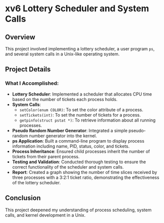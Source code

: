 # xv6 Lottery Scheduler and System Calls

## Overview
This project involved implementing a lottery scheduler, a user program `ps`, and several system calls in a Unix-like operating system.

## Project Details

### What I Accomplished:
- **Lottery Scheduler**: Implemented a scheduler that allocates CPU time based on the number of tickets each process holds.
- **System Calls**:
  - `setColor(enum COLOR)`: To set the color attribute of a process.
  - `setTickets(int)`: To set the number of tickets for a process.
  - `getpinfo(struct pstat *)`: To retrieve information about all running processes.
- **Pseudo Random Number Generator**: Integrated a simple pseudo-random number generator into the kernel.
- **ps Application**: Built a command-line program to display process information including name, PID, status, color, and tickets.
- **Process Inheritance**: Ensured child processes inherit the number of tickets from their parent process.
- **Testing and Validation**: Conducted thorough testing to ensure the correct functionality of the scheduler and system calls.
- **Report**: Created a graph showing the number of time slices received by three processes with a 3:2:1 ticket ratio, demonstrating the effectiveness of the lottery scheduler.

## Conclusion
This project deepened my understanding of process scheduling, system calls, and kernel development in a Unix.
